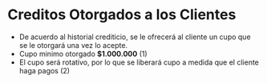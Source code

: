 # Creditos Otorgados a los Clientes

- De acuerdo al historial crediticio, se le ofrecerá al cliente un cupo que se le otorgará una vez lo acepte.
- Cupo minimo otorgado **$1.000.000** (1)
- El cupo será rotativo, por lo que se liberará cupo a medida que el cliente haga pagos (2)
